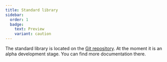 ```yaml
---
title: Standard library
sidebar:
  order: 1
  badge:
    text: Preview
    variant: caution
---
```


The standard library is located on the [Git repository](https://github.com/nushell/nushell/tree/main/crates/nu-std). At the moment it is an alpha development stage. You can find more documentation there.
